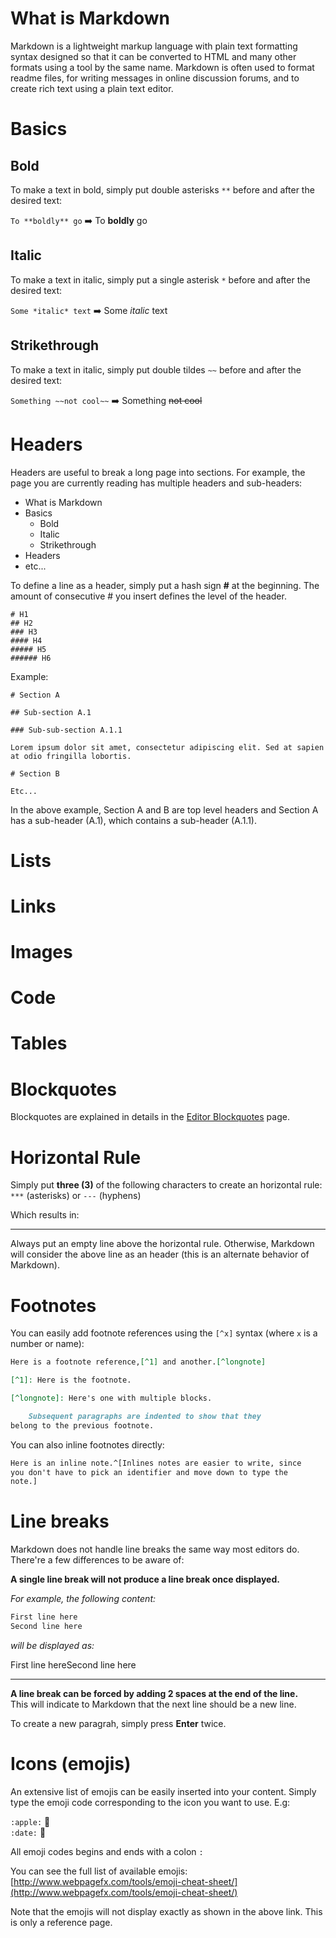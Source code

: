 <!-- TITLE: Markdown Syntax -->
<!-- SUBTITLE: Cheatsheet for the markdown syntax -->

# What is Markdown
Markdown is a lightweight markup language with plain text formatting syntax designed so that it can be converted to HTML and many other formats using a tool by the same name. Markdown is often used to format readme files, for writing messages in online discussion forums, and to create rich text using a plain text editor.

# Basics
## Bold
To make a text in bold, simply put double asterisks `**` before and after the desired text:

`To **boldly** go` :arrow_right: To **boldly** go

## Italic

To make a text in italic, simply put a single asterisk `*` before and after the desired text:

`Some *italic* text` :arrow_right: Some *italic* text

## Strikethrough

To make a text in italic, simply put double tildes `~~` before and after the desired text:

`Something ~~not cool~~` :arrow_right: Something ~~not cool~~

# Headers
Headers are useful to break a long page into sections. For example, the page you are currently reading has multiple headers and sub-headers:

- What is Markdown
- Basics
	- Bold
	- Italic
	- Strikethrough
- Headers
- etc...

To define a line as a header, simply put a hash sign **#** at the beginning. The amount of consecutive # you insert defines the level of the header.

```
# H1
## H2
### H3
#### H4
##### H5
###### H6
```

Example:

```
# Section A

## Sub-section A.1

### Sub-sub-section A.1.1

Lorem ipsum dolor sit amet, consectetur adipiscing elit. Sed at sapien at odio fringilla lobortis.

# Section B

Etc...
```

In the above example, Section A and B are top level headers and Section A has a sub-header (A.1), which contains a sub-header (A.1.1).

# Lists

# Links
# Images

# Code

# Tables

# Blockquotes
Blockquotes are explained in details in the [Editor Blockquotes](https://docs.wiki.requarks.io/user-guide/blockquotes) page.

# Horizontal Rule
Simply put **three (3)** of the following characters to create an horizontal rule: `***` (asterisks) or `---` (hyphens)

Which results in:

---

Always put an empty line above the horizontal rule. Otherwise, Markdown will consider the above line as an header (this is an alternate behavior of Markdown).

# Footnotes
You can easily add footnote references using the `[^x]` syntax (where `x` is a number or name):

```markdown
Here is a footnote reference,[^1] and another.[^longnote]

[^1]: Here is the footnote.

[^longnote]: Here's one with multiple blocks.

    Subsequent paragraphs are indented to show that they
belong to the previous footnote.
```

You can also inline footnotes directly:

```markdown
Here is an inline note.^[Inlines notes are easier to write, since
you don't have to pick an identifier and move down to type the
note.]
```
# Line breaks
Markdown does not handle line breaks the same way most editors do. There're a few differences to be aware of:

**A single line break will not produce a line break once displayed.**

*For example, the following content:*

```markdown
First line here
Second line here
```

*will be displayed as:*

First line hereSecond line here

---

**A line break can be forced by adding 2 spaces at the end of the line.**  
This will indicate to Markdown that the next line should be a new line.

To create a new paragrah, simply press **Enter** twice.

# Icons (emojis)
An extensive list of emojis can be easily inserted into your content. Simply type the emoji code corresponding to the icon you want to use. E.g:

`:apple:` :apple:  
`:date:` :date:

All emoji codes begins and ends with a colon `:`

You can see the full list of available emojis: [http://www.webpagefx.com/tools/emoji-cheat-sheet/](http://www.webpagefx.com/tools/emoji-cheat-sheet/)

Note that the emojis will not display exactly as shown in the above link. This is only a reference page.